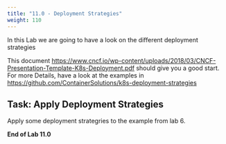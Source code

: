 ```yaml
---
title: "11.0 - Deployment Strategies"
weight: 110
---
```



In this Lab we are going to have a look on the different deployment strategies

This document https://www.cncf.io/wp-content/uploads/2018/03/CNCF-Presentation-Template-K8s-Deployment.pdf should give you a good start. For more Details, have a look at the examples in https://github.com/ContainerSolutions/k8s-deployment-strategies

## Task: Apply Deployment Strategies

Apply some deployment strategries to the example from lab 6.


**End of Lab 11.0**